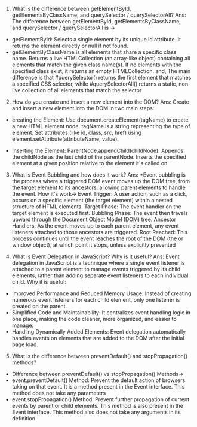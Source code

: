 1. What is the difference between getElementById, getElementsByClassName, and querySelector / querySelectorAll?
Ans: The difference between getElementById, getElementsByClassName, and querySelector / querySelectorAll is -> 
* getElementById: Selects a single element by its unique id attribute. It returns the element directly or null if not found. 
* getElementByClassName is all elements that share a specific class name. Returns a live HTMLCollection (an array-like object) containing all elements that match the given class name(s). If no elements with the specified class exist, it returns an empty HTMLCollection.
and,
The main difference is that  #querySelector() returns the first element that matches a specified CSS selector, while #querySelectorAll() returns a static, non-live collection of all elements that match the selector

2. How do you create and insert a new element into the DOM?
Ans: Create and insert a new element into the DOM in two main steps:
* creating the Element: Use document.createElement(tagName) to create a new HTML element node. tagName is a string representing the type of element. Set attributes (like id, class, src, href) using element.setAttribute(attributeName, value).

* Inserting the Element: ParentNode.appendChild(childNode): Appends the childNode as the last child of the parentNode.  Inserts the specified element at a given position relative to the element it's called on

3. What is Event Bubbling and how does it work?
Ans: *Event bubbling is the process where a triggered DOM event moves up the DOM tree, from the target element to its ancestors, allowing parent elements to handle the event.
How it's work->
Event Trigger: A user action, such as a click, occurs on a specific element (the target element) within a nested structure of HTML elements.
Target Phase: The event handler on the target element is executed first.
Bubbling Phase: The event then travels upward through the Document Object Model (DOM) tree.
Ancestor Handlers: As the event moves up to each parent element, any event listeners attached to those ancestors are triggered.
Root Reached: This process continues until the event reaches the root of the DOM (the <html> or window object), at which point it stops, unless explicitly prevented

4. What is Event Delegation in JavaScript? Why is it useful?
Ans: Event delegation in JavaScript is a technique where a single event listener is attached to a parent element to manage events triggered by its child elements, rather than adding separate event listeners to each individual child.
Why it is useful:
* Improved Performance and Reduced Memory Usage:
Instead of creating numerous event listeners for each child element, only one listener is created on the parent.
* Simplified Code and Maintainability:
It centralizes event handling logic in one place, making the code cleaner, more organized, and easier to manage. 
* Handling Dynamically Added Elements:
Event delegation automatically handles events on elements that are added to the DOM after the initial page load. 

5. What is the difference between preventDefault() and stopPropagation() methods?
* Difference between preventDefault() vs stopPropagation() Methods->
* event.preventDefault() Method: 
Prevent the default action of browsers taking on that event.
It is a method present in the Event interface.
This method does not take any parameters
* event.stopPropagation() Method:
Prevent further propagation of current events by parent or child elements.
This method is also present in the Event interface.
This method also does not take any arguments in its definition